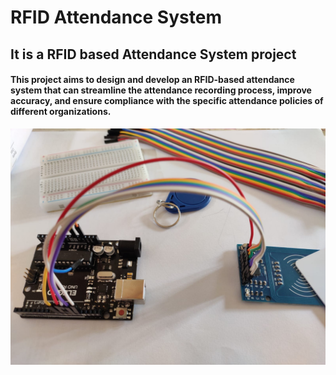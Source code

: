 # RFID Attendance System
<h2>It is a RFID based Attendance System project</h2>
<h4>This project aims to design and develop an RFID-based attendance system that can streamline the attendance recording process, improve accuracy, and ensure compliance with the specific attendance policies of different organizations.</h4>
<img src="RFID1.jpg"/>
